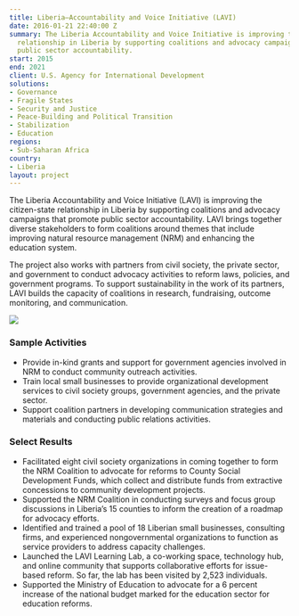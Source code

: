 ```yaml
---
title: Liberia—Accountability and Voice Initiative (LAVI)
date: 2016-01-21 22:40:00 Z
summary: The Liberia Accountability and Voice Initiative is improving the citizen-state
  relationship in Liberia by supporting coalitions and advocacy campaigns that promote
  public sector accountability.
start: 2015
end: 2021
client: U.S. Agency for International Development
solutions:
- Governance
- Fragile States
- Security and Justice
- Peace-Building and Political Transition
- Stabilization
- Education
regions:
- Sub-Saharan Africa
country:
- Liberia
layout: project
---
```


The Liberia Accountability and Voice Initiative (LAVI) is improving the citizen-state relationship in Liberia by supporting coalitions and advocacy campaigns that promote public sector accountability. LAVI brings together diverse stakeholders to form coalitions around themes that include improving natural resource management (NRM) and enhancing the education system. 

The project also works with partners from civil society, the private sector, and government to conduct advocacy activities to reform laws, policies, and government programs. To support sustainability in the work of its partners, LAVI builds the capacity of coalitions in research, fundraising, outcome monitoring, and communication. 

![][1]

### Sample Activities

* Provide in-kind grants and support for government agencies involved in NRM to conduct community outreach activities.
* Train local small businesses to provide organizational development services to civil society groups, government agencies, and the private sector.
* Support coalition partners in developing communication strategies and materials and conducting public relations activities.

### Select Results

* Facilitated eight civil society organizations in coming together to form the NRM Coalition to advocate for reforms to County Social Development Funds, which collect and distribute funds from extractive concessions to community development projects.
* Supported the NRM Coalition in conducting surveys and focus group discussions in Liberia’s 15 counties to inform the creation of a roadmap for advocacy efforts.
* Identified and trained a pool of 18 Liberian small businesses, consulting firms, and experienced nongovernmental organizations to function as service providers to address capacity challenges.
* Launched the LAVI Learning Lab, a co-working space, technology hub, and online community that supports collaborative efforts for issue-based reform. So far, the lab has been visited by 2,523 individuals.
* Supported the Ministry of Education to advocate for a 6 percent increase of the national budget marked for the education sector for education reforms. 

[1]: https://assetify-dai.com/projects/LAVI-pic-for-webpage.jpg